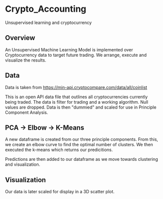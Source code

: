# Crypto_Accounting
Unsupervised learning and cryptocurrency

## Overview
An Unsupervised Machine Learning Model is implemented over Cryptocurrency data to target future trading. We arrange, execute and visualize the results.

## Data
Data is taken from https://min-api.cryptocompare.com/data/all/coinlist

This is an open API data file that outlines all cryptocurrencies currently being traded. The data is filter for trading and a working algorithm. Null values are dropped. Data is then "dummied" and scaled for use in Principle Component Analysis.

## PCA -> Elbow -> K-Means
A new dataframe is created from our three principle components. From this, we create an elbow curve to find the optimal number of clusters. We then executed the k-means which returns our predicitions.

Predictions are then added to our dataframe as we move towards clustering and visualization.

## Visualization
Our data is later scaled for display in a 3D scatter plot.